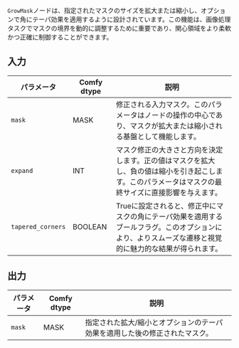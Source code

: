 `GrowMask`ノードは、指定されたマスクのサイズを拡大または縮小し、オプションで角にテーパ効果を適用するように設計されています。この機能は、画像処理タスクでマスクの境界を動的に調整するために重要であり、関心領域をより柔軟かつ正確に制御することができます。

## 入力

| パラメータ | Comfy dtype | 説明 |
|-----------|-------------|-------------|
| `mask`    | MASK        | 修正される入力マスク。このパラメータはノードの操作の中心であり、マスクが拡大または縮小される基盤として機能します。 |
| `expand`  | INT         | マスク修正の大きさと方向を決定します。正の値はマスクを拡大し、負の値は縮小を引き起こします。このパラメータはマスクの最終サイズに直接影響を与えます。 |
| `tapered_corners` | BOOLEAN    | Trueに設定されると、修正中にマスクの角にテーパ効果を適用するブールフラグ。このオプションにより、よりスムーズな遷移と視覚的に魅力的な結果が得られます。 |

## 出力

| パラメータ | Comfy dtype | 説明 |
|-----------|-------------|-------------|
| `mask`    | MASK        | 指定された拡大/縮小とオプションのテーパ効果を適用した後の修正されたマスク。 |
